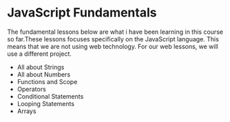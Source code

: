 # JavaScript Fundamentals

The fundamental lessons below are what i have been learning in this course so far.These lessons focuses specifically on the JavaScript language. This means that we are not using web technology. For our web lessons, we will use a different project.
- All about Strings
- All about Numbers
- Functions and Scope
- Operators
- Conditional Statements
- Looping Statements
- Arrays

